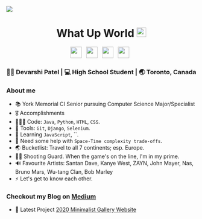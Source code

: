 ![](https://komarev.com/ghpvc/?username=devarshi-ap&label=Live+Page+Hits+Counter&color=blueviolet)
<div align="center">
  <h1> What Up World <img src="https://media.giphy.com/media/hvRJCLFzcasrR4ia7z/giphy.gif" width="25px"></h1>
</div>
 
<p align='center'> 
    <a href="https://www.linkedin.com/in/devarshi-patel-0223601b6/"><img height="30" src="https://raw.githubusercontent.com/trinwin/trinwin/master/icons/linkedin.png?raw=true"></a>&nbsp;&nbsp;
    <a href="https://cforsmart.medium.com"><img height="30" src="https://raw.githubusercontent.com/trinwin/trinwin/master/icons/medium.png?raw=true"></a>&nbsp;&nbsp;
    <a href="https://twitter.com/DevEast03"><img height="30" src="https://raw.githubusercontent.com/trinwin/trinwin/master/icons/twitter.png?raw=true"></a>&nbsp;&nbsp;
    <a href="https://www.instagram.com/dev.ap3/"><img height="30" src="https://raw.githubusercontent.com/trinwin/trinwin/master/icons/instagram.png?raw=true"></a>&nbsp;&nbsp;

<div align="center">
    <h3> 🙋🏽‍ Devarshi Patel | 💻 High School Student | 🌏 Toronto, Canada </h3> 
</div>

### About me 

- 📚 York Memorial CI Senior pursuing Computer Science Major/Specialist 
- 🎖 Accomplishments 
- 🧑🏽‍💻 Code: `Java`, `Python`, `HTML`, `CSS`.
- 📀 Tools: `Git`, `Django`, `Selenium`.
- 🌱 Learning `JavaScript`, ``. 
- 🤔 Need some help with `Space-Time complexity trade-offs`.
- 🌏 Bucketlist: Travel to all 7 continents; esp. Europe.
- ⛹🏽 Shooting Guard. When the game's on the line, I'm in my prime.
- 🔊 Favourite Artists: Santan Dave, Kanye West, ZAYN, John Mayer, Nas, Bruno Mars, Wu-tang Clan, Bob Marley
- ⚡ Let's get to know each other.

### Checkout my Blog on [Medium](https://cforsmart.medium.com)

- 🔨 Latest Project <a href="">2020 Minimalist Gallery Website</a>

<div align="center">
